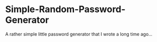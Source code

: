 # Simple-Random-Password-Generator
A rather simple little password generator that I wrote a long time ago...
